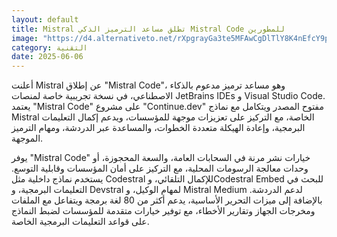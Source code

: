 ```yaml
---
layout: default
title: Mistral تطلق مساعد الترميز الذكي Mistral Code للمطورين
image: "https://d4.alternativeto.net/rXpgrayGa3te5MFAwCgDlTlY8K4nEfcY9pZ_4UwhREU/rs:fill:1520:760:0/g:ce:0:0/YWJzOi8vZGlzdC9jb250ZW50LzE3NDkxNTMwMTAyNTEucG5n.png"
category: التقنية
date: 2025-06-06
---
```


أعلنت Mistral عن إطلاق "Mistral Code"، وهو مساعد ترميز مدعوم بالذكاء الاصطناعي، في نسخة تجريبية خاصة لمنصات JetBrains IDEs و Visual Studio Code. يعتمد "Mistral Code" على مشروع "Continue.dev" مفتوح المصدر ويتكامل مع نماذج Mistral الخاصة، مع التركيز على تعزيزات موجهة للمؤسسات، ويدعم إكمال التعليمات البرمجية، وإعادة الهيكلة متعددة الخطوات، والمساعدة عبر الدردشة، ومهام الترميز الموجهة.

يوفر "Mistral Code" خيارات نشر مرنة في السحابات العامة، والسعة المحجوزة، أو وحدات معالجة الرسومات المحلية، مع التركيز على أمان المؤسسات وقابلية التوسع. يستخدم نماذج داخلية مثل Codestral للإكمال التلقائي، وCodestral Embed للبحث في التعليمات البرمجية، و Devstral لمهام الوكيل، و Mistral Medium لدعم الدردشة. بالإضافة إلى ميزات التحرير الأساسية، يدعم أكثر من 80 لغة برمجة ويتفاعل مع الملفات ومخرجات الجهاز وتقارير الأخطاء، مع توفير خيارات متقدمة للمؤسسات لضبط النماذج على قواعد التعليمات البرمجية الخاصة.
